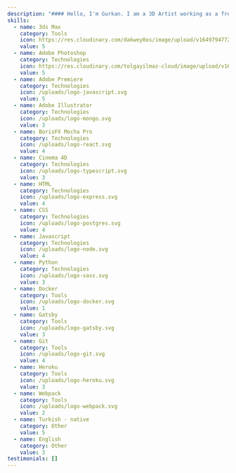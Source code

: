 ```yaml
---
description: "#### Hello, I'm Gurkan. I am a 3D Artist working as a freelance. I am interested in anything involving technology, art and design. This naturally led me to this profession. Basically, I'm a guy who likes to learn."
skills:
  - name: 3ds Max
    category: Tools
    icon: https://res.cloudinary.com/dakwey0os/image/upload/v1649794772/3ds_max_dhbeui.png
    value: 5
  - name: Adobe Photoshop
    category: Technologies
    icon: https://res.cloudinary.com/tolgayilmaz-cloud/image/upload/v1649632713/Adobe_Photoshop_CC_icon_gknkap.svg
    value: 5
  - name: Adobe Premiere
    category: Technologies
    icon: /uploads/logo-javascript.svg
    value: 5
  - name: Adobe Illustrator
    category: Technologies
    icon: /uploads/logo-mongo.svg
    value: 3
  - name: BorisFX Mocha Pro
    category: Technologies
    icon: /uploads/logo-react.svg
    value: 4
  - name: Cinema 4D
    category: Technologies
    icon: /uploads/logo-typescript.svg
    value: 3
  - name: HTML
    category: Technologies
    icon: /uploads/logo-express.svg
    value: 4
  - name: CSS
    category: Technologies
    icon: /uploads/logo-postgres.svg
    value: 4
  - name: Javascript
    category: Technologies
    icon: /uploads/logo-node.svg
    value: 4
  - name: Python
    category: Technologies
    icon: /uploads/logo-sass.svg
    value: 3
  - name: Docker
    category: Tools
    icon: /uploads/logo-docker.svg
    value: 1
  - name: Gatsby
    category: Tools
    icon: /uploads/logo-gatsby.svg
    value: 3
  - name: Git
    category: Tools
    icon: /uploads/logo-git.svg
    value: 4
  - name: Heroku
    category: Tools
    icon: /uploads/logo-heroku.svg
    value: 3
  - name: Webpack
    category: Tools
    icon: /uploads/logo-webpack.svg
    value: 2
  - name: Turkish - native
    category: Other
    value: 5
  - name: English
    category: Other
    value: 3
testimonials: []
---
```

